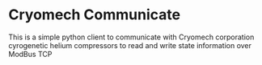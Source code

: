 # Cryomech Communicate

This is a simple python client to communicate with Cryomech corporation cyrogenetic
helium compressors to read and write state information over ModBus TCP
